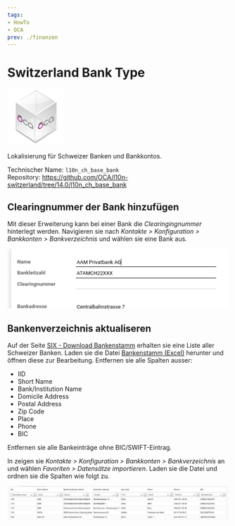 ```yaml
---
tags:
- HowTo
- OCA
prev: ./finanzen
---
```

# Switzerland Bank Type
![icon_oca_app](assets/icon_oca_app.png)

Lokalisierung für Schweizer Banken und Bankkontos.

Technischer Name: `l10n_ch_base_bank`\
Repository: <https://github.com/OCA/l10n-switzerland/tree/14.0/l10n_ch_base_bank>

## Clearingnummer der Bank hinzufügen

Mit dieser Erweiterung kann bei einer Bank die *Clearingingnummer* hinterlegt werden. Navigieren sie nach *Kontakte > Konfiguration > Bankkonten > Bankverzeichnis* und wählen sie eine Bank aus.

![](assets/Switzerland%20Bank%20type%20Clearingnummer.png)

## Bankenverzeichnis aktualiseren

Auf der Seite [SIX - Download Bankenstamm](https://www.six-group.com/de/products-services/banking-services/interbank-clearing/online-services/download-bank-master.html) erhalten sie eine Liste aller Schweizer Banken. Laden sie die Datei [Bankenstamm (Excel)](https://api.six-group.com/api/epcd/bankmaster/v2/public/downloads/bcbankenstamm_e.xls) herunter und öffnen diese zur Bearbeitung. Entfernen sie alle Spalten ausser:
* IID
* Short Name
* Bank/Institution Name
* Domicile Address
* Postal Address
* Zip Code
* Place
* Phone
* BIC

Entfernen sie alle Bankeinträge ohne BIC/SWIFT-Eintrag.

In zeigen sie *Kontakte > Konfiguration > Bankkonten > Bankverzeichnis* an und wählen *Favoriten > Datensätze importieren*. Laden sie die Datei und ordnen sie die Spalten wie folgt zu.

![](assets/Switzerland%20Bank%20Type%20Spalte%20zuordnen.png)